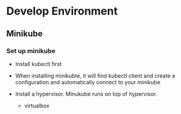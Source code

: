 # Develop Environment

## Minikube

### Set up minikube

- Install kubectl first

- When installing minikubte, it will find kubectl client and create a configuration and automatically connect to your minikube

- Install a hypervisor. Minukube runs on top of hypervisor.
    - virtualbox